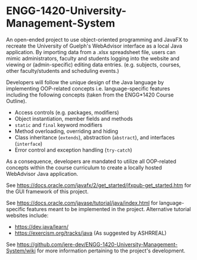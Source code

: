 # ENGG-1420-University-Management-System

An open-ended project to use object-oriented programming and JavaFX to recreate 
the University of Guelph's WebAdvisor interface as a local Java application. By importing data from a .xlsx spreadsheet file, 
users can mimic administrators, faculty and students logging into the website and viewing 
or (admin-specific) editing data entries. (e.g. subjects, courses, other faculty/students and scheduling events.)

Developers will follow the unique design of the Java language by implementing OOP-related concepts 
i.e. language-specific features including the following concepts (taken from the ENGG\*1420 Course Outline).

* Access controls (e.g. packages, modifiers)
* Object instantiation, member fields and methods
* `static` and `final` keyword modifiers
* Method overloading, overriding and hiding
* Class inheritance (`extends`), abstraction (`abstract`), and interfaces (`interface`)
* Error control and exception handling (`try-catch`)

As a consequence, developers are mandated to utilize all OOP-related concepts within the course curriculum to create a locally hosted WebAdvisor Java application.

See https://docs.oracle.com/javafx/2/get_started/jfxpub-get_started.htm for the GUI framework of this project.

See https://docs.oracle.com/javase/tutorial/java/index.html for language-specific features meant to be implemented in the project.
Alternative tutorial websites include:
* https://dev.java/learn/
* https://exercism.org/tracks/java (As suggested by ASHRREAL)

See https://github.com/jere-dev/ENGG-1420-University-Management-System/wiki for more information pertaining to the project's development.

<!--

Final group project for ENGG-1420: Develop a system where students and faculty can view their courses, subjects, and professors, as well as register for events. Administrators will have the ability to modify these details. All data will be stored in a database (Excel sheet).

---

## Planning

* Use access modifiers to restrict the usage of functions and variables.
  * Prevent them from being used in unintended places.
* Add comments to document the purpose of functions and specify their accessibility.
  * Clarify what should be used and how it works.
* Create a database class.
  * It should read from and write to an Excel file.
  * Design it with compatibility for the manager classes.
* Clarify how events are stored for professors.
  * Update relevant classes based on the specifications.
* Create an authentication function.
  * It should interact with both the faculty and student managers.

-->